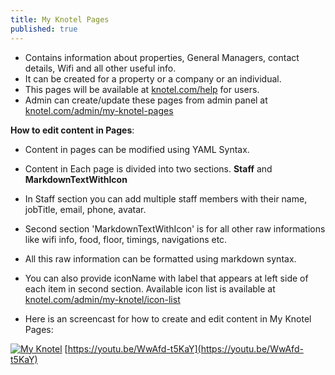```yaml
---
title: My Knotel Pages
published: true
---
```



  - Contains information about properties, General Managers, contact details, Wifi and all other useful info.
  - It can be created for a property or a company or an individual.
  - This pages will be available at [knotel.com/help](http://knotel.com/help) for users.
  - Admin can create/update these pages from admin panel at [knotel.com/admin/my-knotel-pages](http://knotel.com/admin/my-knotel-pages)

**How to edit content in Pages**:

- Content in pages can be modified using YAML Syntax.
- Content in Each page is divided into two sections. **Staff** and **MarkdownTextWithIcon** 
- In Staff section you can add multiple staff members with their name, jobTitle, email, phone, avatar.
- Second section 'MarkdownTextWithIcon' is for all other raw informations like wifi info, food, floor, timings, navigations etc.
- All this raw information can be formatted using markdown syntax. 
- You can also provide iconName with label that appears at left side of each item in second section. Available icon list is available at [knotel.com/admin/my-knotel/icon-list](http://knotel.com/admin/my-knotel/icon-list)

- Here is an screencast for how to create and edit content in My Knotel Pages:

[![My Knotel](https://img.youtube.com/vi/WwAfd-t5KaY/0.jpg)](https://www.youtube.com/watch?v=WwAfd-t5KaY)
[https://youtu.be/WwAfd-t5KaY](https://youtu.be/WwAfd-t5KaY)

  





